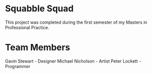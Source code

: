 Squabble Squad
==========

This project was completed during the first semester of my Masters in Professional Practice.

Team Members
==========
Gavin Stewart - Designer
Michael Nicholson - Artist
Peter Lockett - Programmer
